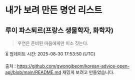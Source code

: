 # 내가 보려 만든 명언 리스트

##  루이 파스퇴르(프랑스 생물학자, 화학자)
> 우연은 준비된 마음에게만 미소 짓는다.


⏳ 업데이트 시간: 2025-08-30 17:53:50 (UTC)

출처 : https://github.com/gwongibeom/korean-advice-open-api/blob/main/README.md
재밌게 보려고 만들었습니다.
